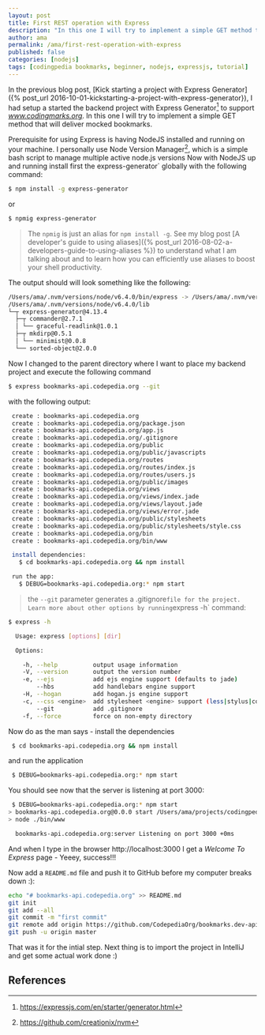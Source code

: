 ```yaml
---
layout: post
title: First REST operation with Express
description: "In this one I will try to implement a simple GET method that will deliver mocked bookmarks."
author: ama
permalink: /ama/first-rest-operation-with-express
published: false
categories: [nodejs]
tags: [codingpedia bookmarks, beginner, nodejs, expressjs, tutorial]
---
```


In the previous blog post, [Kick starting a project with Express Generator]({% post_url 2016-10-01-kickstarting-a-project-with-express-generator}),
I had setup a started the backend project with Express Generator[^1] to support _www.codingmarks.org_. In this one I will try to implement
a simple GET method that will deliver mocked bookmarks.

[^1]: <https://expressjs.com/en/starter/generator.html>

<!--more-->

Prerequisite for using Express is having NodeJS installed and running on your machine. I personally use Node Version Manager[^4], which is a simple bash script to manage multiple active node.js versions
Now with NodeJS up and running install first the express-generator` globally with the following command:

[^4]: <https://github.com/creationix/nvm>

```bash
$ npm install -g express-generator
```

or

```bash
$ npmig express-generator
```

> The `npmig` is just an alias for `npm install -g`. See my blog post [A developer's guide to using aliases]({% post_url 2016-08-02-a-developers-guide-to-using-aliases %}) to understand what I am talking about and to learn
how you can efficiently use aliases to boost your shell productivity.

The output should will look something like the following:

```bash
/Users/ama/.nvm/versions/node/v6.4.0/bin/express -> /Users/ama/.nvm/versions/node/v6.4.0/lib/node_modules/express-generator/bin/express
/Users/ama/.nvm/versions/node/v6.4.0/lib
└─┬ express-generator@4.13.4
  ├─┬ commander@2.7.1
  │ └── graceful-readlink@1.0.1
  ├─┬ mkdirp@0.5.1
  │ └── minimist@0.0.8
  └── sorted-object@2.0.0
```

Now I changed to the parent directory where I want to place my backend project and execute the following command

```bash
$ express bookmarks-api.codepedia.org --git
```

with the following output:

```bash
 create : bookmarks-api.codepedia.org
 create : bookmarks-api.codepedia.org/package.json
 create : bookmarks-api.codepedia.org/app.js
 create : bookmarks-api.codepedia.org/.gitignore
 create : bookmarks-api.codepedia.org/public
 create : bookmarks-api.codepedia.org/public/javascripts
 create : bookmarks-api.codepedia.org/routes
 create : bookmarks-api.codepedia.org/routes/index.js
 create : bookmarks-api.codepedia.org/routes/users.js
 create : bookmarks-api.codepedia.org/public/images
 create : bookmarks-api.codepedia.org/views
 create : bookmarks-api.codepedia.org/views/index.jade
 create : bookmarks-api.codepedia.org/views/layout.jade
 create : bookmarks-api.codepedia.org/views/error.jade
 create : bookmarks-api.codepedia.org/public/stylesheets
 create : bookmarks-api.codepedia.org/public/stylesheets/style.css
 create : bookmarks-api.codepedia.org/bin
 create : bookmarks-api.codepedia.org/bin/www

 install dependencies:
   $ cd bookmarks-api.codepedia.org && npm install

 run the app:
   $ DEBUG=bookmarks-api.codepedia.org:* npm start

```

> the `--git` parameter generates a .gitignore` file for the project. Learn more about other options by running `express -h` command:


```bash
$ express -h

  Usage: express [options] [dir]

  Options:

    -h, --help          output usage information
    -V, --version       output the version number
    -e, --ejs           add ejs engine support (defaults to jade)
        --hbs           add handlebars engine support
    -H, --hogan         add hogan.js engine support
    -c, --css <engine>  add stylesheet <engine> support (less|stylus|compass|sass) (defaults to plain css)
        --git           add .gitignore
    -f, --force         force on non-empty directory
```

Now do as the man says - install the dependencies

```bash
 $ cd bookmarks-api.codepedia.org && npm install
```

and run the application

```bash
 $ DEBUG=bookmarks-api.codepedia.org:* npm start
```

You should see now that the server is listening at port 3000:

```bash
 $ DEBUG=bookmarks-api.codepedia.org:* npm start
> bookmarks-api.codepedia.org@0.0.0 start /Users/ama/projects/codingpedia-bookmarks/bookmarks-api.codepedia.org
> node ./bin/www

  bookmarks-api.codepedia.org:server Listening on port 3000 +0ms
```

And when I type in the browser http://localhost:3000 I get a _Welcome To Express_ page - Yeeey, success!!!

Now add a `README.md` file and push it to GitHub before my computer breaks down :):

```bash
echo "# bookmarks-api.codepedia.org" >> README.md
git init
git add --all
git commit -m "first commit"
git remote add origin https://github.com/CodepediaOrg/bookmarks.dev-api.codepedia.org.git
git push -u origin master
```

That was it for the intial step. Next thing is to import the project in IntelliJ and get some actual work done :)

## References
